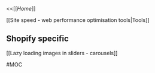 <<[[_Home_]]

[[Site speed - web performance optimisation tools|Tools]]

## Shopify  specific
[[Lazy loading images in sliders - carousels]]

#MOC 